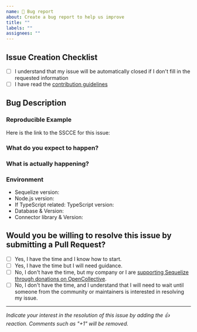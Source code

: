 ```yaml
---
name: 🐛 Bug report
about: Create a bug report to help us improve
title: ""
labels: ""
assignees: ""
---
```


<!--
If you don't follow the issue template, your issue may be closed.

Remember to properly format your code in code blocks.

Please note this is an issue tracker, not a support forum.
For general questions, please use one of these:
- StackOverflow: https://stackoverflow.com/questions/tagged/sequelize.js
- GitHub discussions: https://github.com/sequelize/sequelize/discussions
-->

## Issue Creation Checklist

- [ ] I understand that my issue will be automatically closed if I don't fill in the requested information
- [ ] I have read the [contribution guidelines](https://github.com/sequelize/sequelize/blob/main/CONTRIBUTING.md)

## Bug Description

<!-- You can describe your issue here -->

### Reproducible Example

<!--
We almost always need a reproducible example (SSCCE) of your error.
You should use https://github.com/sequelize/sequelize-sscce to create one.

Please understand that your issue will be closed if you do not provide a reproducible example.
-->

Here is the link to the SSCCE for this issue:

<!--
We also accept pasting the relevant source code here, but it must follow the rules of SSCCE: http://sscce.org/
-->

### What do you expect to happen?

<!-- Explain what behavior you wanted/expected. You may include an output. -->

### What is actually happening?

<!-- Describe what happened. Including relevant details like complete stacktraces & the SQL output -->

### Environment

<!---
Please answer the questions below. If you don't, your issue will be closed.

To find the version numbers for the three systems below use the following commands:
- `npm list sequelize` / `yarn list --pattern sequelize` (v6 stable)
- `npm list @sequelize/core` / `yarn list --pattern @sequelize/core` (v7 alpha)
- `node -v`
- `npm list typescript` / `yarn list --pattern typescript` 
- 'Database' is which actual database system you're using. e.g. 'PostgreSQL 14', 'MariaDB 8', etc…
- 'Connector library' is the dependency sequelize requires you to install to interact with a given database type. 
  e.g. 'pg' or 'pg-native' for PostgreSQL, 'mysql2' for MySQL, 'tedious' for SQL Server, etc… (see README for complete list).
--->

- Sequelize version:
- Node.js version:
- If TypeScript related: TypeScript version:
- Database & Version:
- Connector library & Version:

## Would you be willing to resolve this issue by submitting a Pull Request?

<!-- Remember that first contributors are welcome! -->

- [ ] Yes, I have the time and I know how to start.
- [ ] Yes, I have the time but I will need guidance.
- [ ] No, I don't have the time, but my company or I are [supporting Sequelize through donations on OpenCollective](https://opencollective.com/sequelize).
- [ ] No, I don't have the time, and I understand that I will need to wait until someone from the community or maintainers is interested in resolving my issue.

---

<!-- do not delete this footer -->

*Indicate your interest in the resolution of this issue by adding the 👍 reaction. Comments such as "+1" will be removed.*
